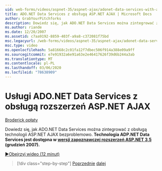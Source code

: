 ```yaml
---
uid: web-forms/videos/aspnet-35/aspnet-ajax/adonet-data-services-with-aspnet-ajax-support
title: ADO.NET Data Services z obsługą ASP.NET AJAX | Microsoft Docs
author: GrabYourPitchforks
description: Dowiedz się, jak ADO.NET Data Services można zintegrować z obsługą technologii ASP.NET AJAX bezproblemowo. Technologia ADP.NET Data Services jest dostępna w ASP.NET 3,5 E...
ms.author: riande
ms.date: 12/20/2007
ms.assetid: c7aa9192-8859-403f-a9a8-c372081f75bd
msc.legacyurl: /web-forms/videos/aspnet-35/aspnet-ajax/adonet-data-services-with-aspnet-ajax-support
msc.type: video
ms.openlocfilehash: 5a81668c2c01fa12f7dbec506f914a388e09a9ff
ms.sourcegitcommit: e7e91932a6e91a63e2e46417626f39d6b244a3ab
ms.translationtype: MT
ms.contentlocale: pl-PL
ms.lasthandoff: 03/06/2020
ms.locfileid: "78638909"
---
```

# <a name="adonet-data-services-with-aspnet-ajax-support"></a>Usługi ADO.NET Data Services z obsługą rozszerzeń ASP.NET AJAX

[Broderick opłaty](https://github.com/GrabYourPitchforks)

Dowiedz się, jak ADO.NET Data Services można zintegrować z obsługą technologii ASP.NET AJAX bezproblemowo. **Technologia ADP.NET Data Services jest dostępna w [wersji zapoznawczej rozszerzeń ASP.NET 3,5](https://www.asp.net/downloads/35-sp1#find) (grudzień 2007).**

[&#9654;Obejrzyj wideo (12 minut)](https://channel9.msdn.com/Blogs/ASP-NET-Site-Videos/adonet-data-services-with-aspnet-ajax-support)

> [!div class="step-by-step"]
> [Poprzednie](aspnet-ajax-a-demonstration-of-aspnet-ajax.md)
> [dalej](introduction-to-aspnet-ajax-history.md)
